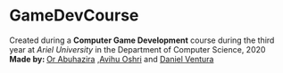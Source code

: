 # GameDevCourse
<p>Created during a <strong>Computer Game Development</strong> course during the third year at <em>Ariel University</em> in the Department of Computer Science, 2020 <br />
<strong>Made by: </strong> <a href="https://github.com/orabu103">Or Abuhazira</a> ,<a href="https://github.com/Avihuoshri">Avihu Oshri</a> and <a href="">Daniel Ventura</a> </p>
